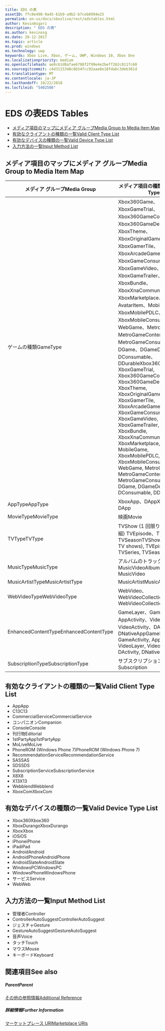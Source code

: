 ```yaml
---
title: EDS の表
assetID: 7fc0e498-9a45-61b9-a9b2-b7ceb8994e25
permalink: en-us/docs/xboxlive/rest/edstables.html
author: KevinAsgari
description: " EDS の表"
ms.author: kevinasg
ms.date: 20-12-2017
ms.topic: article
ms.prod: windows
ms.technology: uwp
keywords: Xbox Live, Xbox, ゲーム, UWP, Windows 10, Xbox One
ms.localizationpriority: medium
ms.openlocfilehash: ae8c61d8afae6788f2f99e4e2beff262c011fc60
ms.sourcegitcommit: c4d3115348c8b54fcc92aae8e18fdabc3deb301d
ms.translationtype: MT
ms.contentlocale: ja-JP
ms.lasthandoff: 10/22/2018
ms.locfileid: "5402586"
---
```

# <a name="eds-tables"></a><span data-ttu-id="ca0dc-104">EDS の表</span><span class="sxs-lookup"><span data-stu-id="ca0dc-104">EDS Tables</span></span>

  * [<span data-ttu-id="ca0dc-105">メディア項目のマップにメディア グループ</span><span class="sxs-lookup"><span data-stu-id="ca0dc-105">Media Group to Media Item Map</span></span>](#ID4EQ)
  * [<span data-ttu-id="ca0dc-106">有効なクライアントの種類の一覧</span><span class="sxs-lookup"><span data-stu-id="ca0dc-106">Valid Client Type List</span></span>](#ID4EFD)
  * [<span data-ttu-id="ca0dc-107">有効なデバイスの種類の一覧</span><span class="sxs-lookup"><span data-stu-id="ca0dc-107">Valid Device Type List</span></span>](#ID4EPE)
  * [<span data-ttu-id="ca0dc-108">入力方法の一覧</span><span class="sxs-lookup"><span data-stu-id="ca0dc-108">Input Method List</span></span>](#ID4ERF)

<a id="ID4EQ"></a>


## <a name="media-group-to-media-item-map"></a><span data-ttu-id="ca0dc-109">メディア項目のマップにメディア グループ</span><span class="sxs-lookup"><span data-stu-id="ca0dc-109">Media Group to Media Item Map</span></span>

| <span data-ttu-id="ca0dc-110">メディア グループ</span><span class="sxs-lookup"><span data-stu-id="ca0dc-110">Media Group</span></span>| <span data-ttu-id="ca0dc-111">メディア項目の種類</span><span class="sxs-lookup"><span data-stu-id="ca0dc-111">Media Item Type</span></span>| 
| --- | --- |
| <span data-ttu-id="ca0dc-112">ゲームの種類</span><span class="sxs-lookup"><span data-stu-id="ca0dc-112">GameType</span></span>| <span data-ttu-id="ca0dc-113">Xbox360Game、XboxGameTrial、Xbox360GameContent、Xbox360GameDemo、XboxTheme、XboxOriginalGame、XboxGamerTile、XboxArcadeGame、XboxGameConsumable、XboxGameVideo、XboxGameTrailer、XboxBundle、XboxXnaCommunityGame、XboxMarketplace、AvatarItem、MobileGame、XboxMobilePDLC、XboxMobileConsumable、WebGame、MetroGame、MetroGameContent、MetroGameConsumable、DGame、DGameDemo、DConsumable、DDurable</span><span class="sxs-lookup"><span data-stu-id="ca0dc-113">Xbox360Game, XboxGameTrial, Xbox360GameContent, Xbox360GameDemo, XboxTheme, XboxOriginalGame, XboxGamerTile, XboxArcadeGame, XboxGameConsumable, XboxGameVideo, XboxGameTrailer, XboxBundle, XboxXnaCommunityGame, XboxMarketplace, AvatarItem, MobileGame, XboxMobilePDLC, XboxMobileConsumable, WebGame, MetroGame, MetroGameContent, MetroGameConsumable, DGame, DGameDemo, DConsumable, DDurable</span></span>|
| <span data-ttu-id="ca0dc-114">AppType</span><span class="sxs-lookup"><span data-stu-id="ca0dc-114">AppType</span></span>| <span data-ttu-id="ca0dc-115">XboxApp、DApp</span><span class="sxs-lookup"><span data-stu-id="ca0dc-115">XboxApp, DApp</span></span>|
| <span data-ttu-id="ca0dc-116">MovieType</span><span class="sxs-lookup"><span data-stu-id="ca0dc-116">MovieType</span></span>| <span data-ttu-id="ca0dc-117">映画</span><span class="sxs-lookup"><span data-stu-id="ca0dc-117">Movie</span></span>|
| <span data-ttu-id="ca0dc-118">TVType</span><span class="sxs-lookup"><span data-stu-id="ca0dc-118">TVType</span></span>| <span data-ttu-id="ca0dc-119">TVShow (1 回限りのテレビ番組) TVEpisode、TVSeries、TVSeason</span><span class="sxs-lookup"><span data-stu-id="ca0dc-119">TVShow (one-off TV shows), TVEpisode, TVSeries, TVSeason</span></span>|
| <span data-ttu-id="ca0dc-120">MusicType</span><span class="sxs-lookup"><span data-stu-id="ca0dc-120">MusicType</span></span>| <span data-ttu-id="ca0dc-121">アルバムのトラックで MusicVideo</span><span class="sxs-lookup"><span data-stu-id="ca0dc-121">Album, Track, MusicVideo</span></span>|
| <span data-ttu-id="ca0dc-122">MusicArtistType</span><span class="sxs-lookup"><span data-stu-id="ca0dc-122">MusicArtistType</span></span>| <span data-ttu-id="ca0dc-123">MusicArtist</span><span class="sxs-lookup"><span data-stu-id="ca0dc-123">MusicArtist</span></span>|
| <span data-ttu-id="ca0dc-124">WebVideoType</span><span class="sxs-lookup"><span data-stu-id="ca0dc-124">WebVideoType</span></span>| <span data-ttu-id="ca0dc-125">WebVideo、WebVideoCollection</span><span class="sxs-lookup"><span data-stu-id="ca0dc-125">WebVideo, WebVideoCollection</span></span>|
| <span data-ttu-id="ca0dc-126">EnhancedContentType</span><span class="sxs-lookup"><span data-stu-id="ca0dc-126">EnhancedContentType</span></span>| <span data-ttu-id="ca0dc-127">GameLayer、GameActivity、AppActivity、VideoLayer、VideoActivity、DActivity、DNativeApp</span><span class="sxs-lookup"><span data-stu-id="ca0dc-127">GameLayer, GameActivity, AppActivity, VideoLayer, VideoActivity, DActivity, DNativeApp</span></span>|
| <span data-ttu-id="ca0dc-128">SubscriptionType</span><span class="sxs-lookup"><span data-stu-id="ca0dc-128">SubscriptionType</span></span>| <span data-ttu-id="ca0dc-129">サブスクリプション</span><span class="sxs-lookup"><span data-stu-id="ca0dc-129">Subscription</span></span>|

<a id="ID4EFD"></a>


## <a name="valid-client-type-list"></a><span data-ttu-id="ca0dc-130">有効なクライアントの種類の一覧</span><span class="sxs-lookup"><span data-stu-id="ca0dc-130">Valid Client Type List</span></span>

   * <span data-ttu-id="ca0dc-131">App</span><span class="sxs-lookup"><span data-stu-id="ca0dc-131">App</span></span>
   * <span data-ttu-id="ca0dc-132">C13</span><span class="sxs-lookup"><span data-stu-id="ca0dc-132">C13</span></span>
   * <span data-ttu-id="ca0dc-133">CommercialService</span><span class="sxs-lookup"><span data-stu-id="ca0dc-133">CommercialService</span></span>
   * <span data-ttu-id="ca0dc-134">コンパニオン</span><span class="sxs-lookup"><span data-stu-id="ca0dc-134">Companion</span></span>
   * <span data-ttu-id="ca0dc-135">Console</span><span class="sxs-lookup"><span data-stu-id="ca0dc-135">Console</span></span>
   * <span data-ttu-id="ca0dc-136">刊行物</span><span class="sxs-lookup"><span data-stu-id="ca0dc-136">Editorial</span></span>
   * <span data-ttu-id="ca0dc-137">1stPartyApp</span><span class="sxs-lookup"><span data-stu-id="ca0dc-137">1stPartyApp</span></span>
   * <span data-ttu-id="ca0dc-138">MoLive</span><span class="sxs-lookup"><span data-stu-id="ca0dc-138">MoLive</span></span>
   * <span data-ttu-id="ca0dc-139">PhoneROM (Windows Phone 7)</span><span class="sxs-lookup"><span data-stu-id="ca0dc-139">PhoneROM (Windows Phone 7)</span></span>
   * <span data-ttu-id="ca0dc-140">RecommendationService</span><span class="sxs-lookup"><span data-stu-id="ca0dc-140">RecommendationService</span></span>
   * <span data-ttu-id="ca0dc-141">SAS</span><span class="sxs-lookup"><span data-stu-id="ca0dc-141">SAS</span></span>
   * <span data-ttu-id="ca0dc-142">SDS</span><span class="sxs-lookup"><span data-stu-id="ca0dc-142">SDS</span></span>
   * <span data-ttu-id="ca0dc-143">SubscriptionService</span><span class="sxs-lookup"><span data-stu-id="ca0dc-143">SubscriptionService</span></span>
   * <span data-ttu-id="ca0dc-144">X8</span><span class="sxs-lookup"><span data-stu-id="ca0dc-144">X8</span></span>
   * <span data-ttu-id="ca0dc-145">X13</span><span class="sxs-lookup"><span data-stu-id="ca0dc-145">X13</span></span>
   * <span data-ttu-id="ca0dc-146">Webblend</span><span class="sxs-lookup"><span data-stu-id="ca0dc-146">Webblend</span></span>
   * <span data-ttu-id="ca0dc-147">XboxCom</span><span class="sxs-lookup"><span data-stu-id="ca0dc-147">XboxCom</span></span>

<a id="ID4EPE"></a>


## <a name="valid-device-type-list"></a><span data-ttu-id="ca0dc-148">有効なデバイスの種類の一覧</span><span class="sxs-lookup"><span data-stu-id="ca0dc-148">Valid Device Type List</span></span>

   * <span data-ttu-id="ca0dc-149">Xbox360</span><span class="sxs-lookup"><span data-stu-id="ca0dc-149">Xbox360</span></span>
   * <span data-ttu-id="ca0dc-150">XboxDurango</span><span class="sxs-lookup"><span data-stu-id="ca0dc-150">XboxDurango</span></span>
   * <span data-ttu-id="ca0dc-151">Xbox</span><span class="sxs-lookup"><span data-stu-id="ca0dc-151">Xbox</span></span>
   * <span data-ttu-id="ca0dc-152">iOS</span><span class="sxs-lookup"><span data-stu-id="ca0dc-152">iOS</span></span>
   * <span data-ttu-id="ca0dc-153">iPhone</span><span class="sxs-lookup"><span data-stu-id="ca0dc-153">iPhone</span></span>
   * <span data-ttu-id="ca0dc-154">iPad</span><span class="sxs-lookup"><span data-stu-id="ca0dc-154">iPad</span></span>
   * <span data-ttu-id="ca0dc-155">Android</span><span class="sxs-lookup"><span data-stu-id="ca0dc-155">Android</span></span>
   * <span data-ttu-id="ca0dc-156">AndroidPhone</span><span class="sxs-lookup"><span data-stu-id="ca0dc-156">AndroidPhone</span></span>
   * <span data-ttu-id="ca0dc-157">AndroidSlate</span><span class="sxs-lookup"><span data-stu-id="ca0dc-157">AndroidSlate</span></span>
   * <span data-ttu-id="ca0dc-158">WindowsPC</span><span class="sxs-lookup"><span data-stu-id="ca0dc-158">WindowsPC</span></span>
   * <span data-ttu-id="ca0dc-159">WindowsPhone</span><span class="sxs-lookup"><span data-stu-id="ca0dc-159">WindowsPhone</span></span>
   * <span data-ttu-id="ca0dc-160">サービス</span><span class="sxs-lookup"><span data-stu-id="ca0dc-160">Service</span></span>
   * <span data-ttu-id="ca0dc-161">Web</span><span class="sxs-lookup"><span data-stu-id="ca0dc-161">Web</span></span>

<a id="ID4ERF"></a>


## <a name="input-method-list"></a><span data-ttu-id="ca0dc-162">入力方法の一覧</span><span class="sxs-lookup"><span data-stu-id="ca0dc-162">Input Method List</span></span>

   * <span data-ttu-id="ca0dc-163">管理者</span><span class="sxs-lookup"><span data-stu-id="ca0dc-163">Controller</span></span>
   * <span data-ttu-id="ca0dc-164">ControllerAutoSuggest</span><span class="sxs-lookup"><span data-stu-id="ca0dc-164">ControllerAutoSuggest</span></span>
   * <span data-ttu-id="ca0dc-165">ジェスチャ</span><span class="sxs-lookup"><span data-stu-id="ca0dc-165">Gesture</span></span>
   * <span data-ttu-id="ca0dc-166">GestureAutoSuggest</span><span class="sxs-lookup"><span data-stu-id="ca0dc-166">GestureAutoSuggest</span></span>
   * <span data-ttu-id="ca0dc-167">音声</span><span class="sxs-lookup"><span data-stu-id="ca0dc-167">Voice</span></span>
   * <span data-ttu-id="ca0dc-168">タッチ</span><span class="sxs-lookup"><span data-stu-id="ca0dc-168">Touch</span></span>
   * <span data-ttu-id="ca0dc-169">マウス</span><span class="sxs-lookup"><span data-stu-id="ca0dc-169">Mouse</span></span>
   * <span data-ttu-id="ca0dc-170">キーボード</span><span class="sxs-lookup"><span data-stu-id="ca0dc-170">Keyboard</span></span>

<a id="ID4EJG"></a>


## <a name="see-also"></a><span data-ttu-id="ca0dc-171">関連項目</span><span class="sxs-lookup"><span data-stu-id="ca0dc-171">See also</span></span>

<a id="ID4ELG"></a>


##### <a name="parent"></a><span data-ttu-id="ca0dc-172">Parent</span><span class="sxs-lookup"><span data-stu-id="ca0dc-172">Parent</span></span>  

[<span data-ttu-id="ca0dc-173">その他の参照情報</span><span class="sxs-lookup"><span data-stu-id="ca0dc-173">Additional Reference</span></span>](atoc-xboxlivews-reference-additional.md)


<a id="ID4EXG"></a>


##### <a name="further-information"></a><span data-ttu-id="ca0dc-174">詳細情報</span><span class="sxs-lookup"><span data-stu-id="ca0dc-174">Further Information</span></span>

[<span data-ttu-id="ca0dc-175">マーケットプレース URI</span><span class="sxs-lookup"><span data-stu-id="ca0dc-175">Marketplace URIs</span></span>](../uri/marketplace/atoc-reference-marketplace.md)

